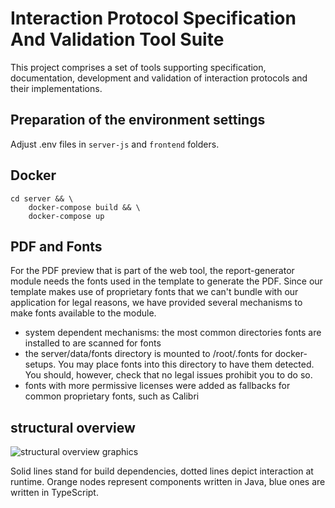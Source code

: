# Interaction Protocol Specification And Validation Tool Suite

This project comprises a set of tools supporting specification, documentation, development and validation of interaction protocols and their implementations.

## Preparation of the environment settings
Adjust .env files in `server-js` and `frontend` folders.

## Docker
```$bash
cd server && \
    docker-compose build && \
    docker-compose up
```


## PDF and Fonts

For the PDF preview that is part of the web tool, the report-generator module needs the fonts used in the template to generate the PDF.
Since our template makes use of proprietary fonts that we can't bundle with our application for legal reasons, we have provided several mechanisms to make fonts available to the module.
- system dependent mechanisms: the most common directories fonts are installed to are scanned for fonts
- the server/data/fonts directory is mounted to /root/.fonts for docker-setups. You may place fonts into this directory to have them detected. You should, however, check that no legal issues prohibit you to do so.
- fonts with more permissive licenses were added as fallbacks for common proprietary fonts, such as Calibri

## structural overview
![structural overview graphics](https://g.gravizo.com/source/svg?https%3A%2F%2Fraw.githubusercontent.com%2FFIT-Mobility%2Finteraction-protocol-suite%2Fmaster%2Fstructural-overview.gv)

Solid lines stand for build dependencies, dotted lines depict interaction at runtime.
Orange nodes represent components written in Java, blue ones are written in TypeScript.
